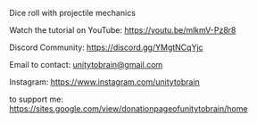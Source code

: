 Dice roll with projectile mechanics

Watch the tutorial on YouTube:
https://youtu.be/mlkmV-Pz8r8

Discord Community:
https://discord.gg/YMgtNCqYjc

Email to contact:
unitytobrain@gmail.com

Instagram:
https://www.instagram.com/unitytobrain

to support me:
https://sites.google.com/view/donationpageofunitytobrain/home
